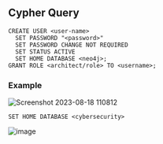 ## Cypher Query

    CREATE USER <user-name>
      SET PASSWORD "<password>"
      SET PASSWORD CHANGE NOT REQUIRED
      SET STATUS ACTIVE
      SET HOME DATABASE <neo4j>;
    GRANT ROLE <architect/role> TO <username>;

### Example
![Screenshot 2023-08-18 110812](https://github.com/arliputraa/create-username-and-role-in-neo4j-browser/assets/110078907/13670f58-0af1-4f24-9c0f-3417c96b6190)


    SET HOME DATABASE <cybersecurity>
![image](https://github.com/arliputraa/create-username-and-role-in-neo4j-browser/assets/110078907/f6d2efe2-1a1e-45c1-8a2e-69e8145907f7)

